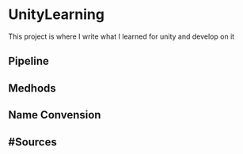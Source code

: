 # UnityLearning
This project is where I write what I learned for unity and develop on it

## Pipeline

## Medhods

## Name Convension




#Sources
- 
